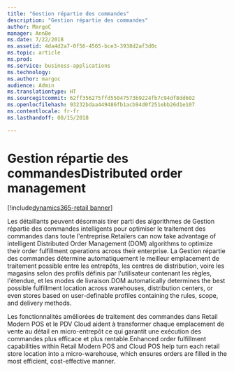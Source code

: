 ```yaml
---
title: "Gestion répartie des commandes"
description: "Gestion répartie des commandes"
author: MargoC
manager: AnnBe
ms.date: 7/22/2018
ms.assetid: 4da4d2a7-0f56-4565-bce3-3938d2af3d0c
ms.topic: article
ms.prod: 
ms.service: business-applications
ms.technology: 
ms.author: margoc
audience: Admin
ms.translationtype: HT
ms.sourcegitcommit: 62ff356275ffd55047573b9224fb7c94df8dd602
ms.openlocfilehash: 93232bdaa449486fb1acb94d0f251ebb26d1e107
ms.contentlocale: fr-fr
ms.lasthandoff: 08/15/2018

---
```

#  <a name="distributed-order-management"></a><span data-ttu-id="55f30-103">Gestion répartie des commandes</span><span class="sxs-lookup"><span data-stu-id="55f30-103">Distributed order management</span></span>

[!include[dynamics365-retail banner](../includes/dynamics365-retail.md)]






<span data-ttu-id="55f30-104">Les détaillants peuvent désormais tirer parti des algorithmes de Gestion répartie des commandes intelligents pour optimiser le traitement des commandes dans toute l'entreprise.</span><span class="sxs-lookup"><span data-stu-id="55f30-104">Retailers can now take advantage of intelligent Distributed Order Management (DOM) algorithms to optimize their order fulfillment operations across their enterprise.</span></span> <span data-ttu-id="55f30-105">La Gestion répartie des commandes détermine automatiquement le meilleur emplacement de traitement possible entre les entrepôts, les centres de distribution, voire les magasins selon des profils définis par l'utilisateur contenant les règles, l'étendue, et les modes de livraison.</span><span class="sxs-lookup"><span data-stu-id="55f30-105">DOM automatically determines the best possible fulfillment location across warehouses, distribution centers, or even stores based on user-definable profiles containing the rules, scope, and delivery methods.</span></span>

<span data-ttu-id="55f30-106">Les fonctionnalités améliorées de traitement des commandes dans Retail Modern POS et le PDV Cloud aident à transformer chaque emplacement de vente au détail en micro-entrepôt ce qui garantit une exécution des commandes plus efficace et plus rentable.</span><span class="sxs-lookup"><span data-stu-id="55f30-106">Enhanced order fulfillment capabilities within Retail Modern POS and Cloud POS help turn each retail store location into a micro-warehouse, which ensures orders are filled in the most efficient, cost-effective manner.</span></span>

